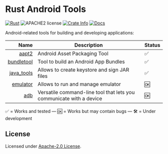 # Rust Android Tools

[![Rust](https://github.com/dodorare/android-tools-rs/workflows/CI/badge.svg)](https://github.com/dodorare/android-tools-rs/actions) ![APACHE2 license](https://img.shields.io/badge/License-APACHE2-green.svg) [![Crate Info](https://img.shields.io/crates/v/android-tools.svg)](https://crates.io/crates/android-tools) [![Docs](https://img.shields.io/badge/docs.rs-android_tools-green)](https://docs.rs/android-tools/)

Android-related tools for building and developing applications:

| Name | Description | Status |
| -----: | ----------- | ------------- |
| [aapt2](https://developer.android.com/studio/command-line/aapt2) | Android Asset Packaging Tool | ✅ |
| [bundletool](https://developer.android.com/studio/command-line/bundletool) | Tool to build an Android App Bundles | ✅ |
| [java_tools](https://docs.oracle.com/javase/7/docs/technotes/tools/windows/jarsigner.html) | Allows to create keystore and sign JAR files | ✅ |
| [emulator](https://developer.android.com/studio/run/emulator-commandline) | Allows to run and manage emulator | 🆗 |
| [adb](https://developer.android.com/studio/command-line/adb) | Versatile command-line tool that lets you communicate with a device | 🆗 |

✅ = Works and tested — 🆗 = Works but may contain bugs — 🛠 = Under development

## License

Licensed under [Apache-2.0 License](LICENSE).

